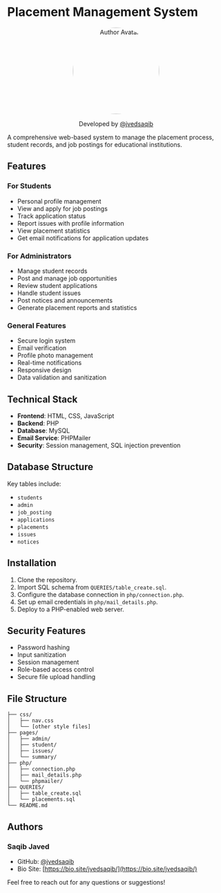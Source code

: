 # Placement Management System

<p align="center">
  <img src="https://avatars.githubusercontent.com/jvedsaqib?s=900" alt="Author Avatar" width="200" height="200" style="border-radius: 50%;">
</p>

<p align="center">
  Developed by <a href="https://github.com/jvedsaqib">@jvedsaqib</a>
</p>

A comprehensive web-based system to manage the placement process, student records, and job postings for educational institutions.

## Features
### For Students
- Personal profile management
- View and apply for job postings
- Track application status
- Report issues with profile information
- View placement statistics
- Get email notifications for application updates

### For Administrators
- Manage student records
- Post and manage job opportunities
- Review student applications
- Handle student issues
- Post notices and announcements
- Generate placement reports and statistics

### General Features
- Secure login system
- Email verification
- Profile photo management
- Real-time notifications
- Responsive design
- Data validation and sanitization

## Technical Stack
- **Frontend**: HTML, CSS, JavaScript
- **Backend**: PHP
- **Database**: MySQL
- **Email Service**: PHPMailer
- **Security**: Session management, SQL injection prevention

## Database Structure

Key tables include:
- `students`
- `admin`
- `job_posting`
- `applications`
- `placements`
- `issues`
- `notices`

## Installation

1. Clone the repository.
2. Import SQL schema from `QUERIES/table_create.sql`.
3. Configure the database connection in `php/connection.php`.
4. Set up email credentials in `php/mail_details.php`.
5. Deploy to a PHP-enabled web server.

## Security Features

- Password hashing
- Input sanitization
- Session management
- Role-based access control
- Secure file upload handling

## File Structure

```
├── css/
│   ├── nav.css
│   └── [other style files]
├── pages/
│   ├── admin/
│   ├── student/
│   ├── issues/
│   └── summary/
├── php/
│   ├── connection.php
│   ├── mail_details.php
│   └── phpmailer/
├── QUERIES/
│   ├── table_create.sql
│   └── placements.sql
└── README.md
```

## Authors

### Saqib Javed
- GitHub: [@jvedsaqib](https://github.com/jvedsaqib)
- Bio Site: [https://bio.site/jvedsaqib/](https://bio.site/jvedsaqib/)

Feel free to reach out for any questions or suggestions!
